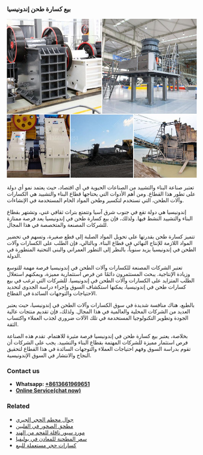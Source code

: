 <h3>بيع كسارة طحن إندونيسيا</h3><img src='1701850606.jpg' alt=''><p>تعتبر صناعة البناء والتشييد من الصناعات الحيوية في أي اقتصاد، حيث يعتمد نمو أي دولة على تطور هذا القطاع. ومن أهم الأدوات التي يحتاجها قطاع البناء والتشييد هي الكسارات وآلات الطحن، التي تستخدم لتكسير وطحن المواد الخام المستخدمة في الإنشاءات.</p><p>إندونيسيا هي دولة تقع في جنوب شرق آسيا وتتمتع بتراث ثقافي غني، وتشتهر بقطاع البناء والتشييد النشط فيها. ولذلك، فإن بيع كسارة طحن في إندونيسيا يعد فرصة ممتازة للشركات المصنعة والمتخصصة في هذا المجال.</p><p>تتميز كسارة طحن بقدرتها على تحويل المواد الصلبة إلى قطع صغيرة، وتسهم في تحضير المواد اللازمة للإنتاج النهائي في قطاع البناء. وبالتالي، فإن الطلب على الكسارات وآلات الطحن في إندونيسيا يزيد سنوياً، بالنظر إلى التطور العمراني والبنى التحتية المتطورة في الدولة.</p><p>تعتبر الشركات المصنعة للكسارات وآلات الطحن في إندونيسيا فرصة مهمة للتوسع وزيادة الإنتاجية. يبحث المستثمرون دائمًا عن فرص استثمارية مميزة، ويمكنهم استغلال الطلب المتزايد على الكسارات وآلات الطحن في إندونيسيا. للشركات التي ترغب في بيع كسارات طحن في إندونيسيا، يمكنها استكشاف السوق وإجراء دراسة الجدوى لتحديد الاحتياجات والتوجهات السائدة في القطاع.</p><p>بالطبع، هناك منافسة شديدة في سوق الكسارات وآلات الطحن في إندونيسيا، حيث يعتبر العديد من الشركات المحلية والعالمية في هذا المجال. ولذلك، فإن تقديم منتجات عالية الجودة وتطوير التكنولوجيا المستخدمة في تلك الآلات ضروري لجذب العملاء واكتساب الثقة.</p><p>بخلاصة، يعتبر بيع كسارة طحن في إندونيسيا فرصة مثيرة للاهتمام. تقدم هذه الصناعة فرص استثمار مميزة للشركات المهتمة بقطاع البناء والتشييد. يجب على الشركات أن تقوم بدراسة السوق وفهم احتياجات العملاء والتوجهات السائدة في هذا القطاع لتحقيق النجاح والانتشار في السوق الإندونيسية.</p><h3>Contact us</h3><ul><li><strong>Whatsapp:&nbsp;<a href="https://wa.me/8613661969651">+8613661969651</a></strong></li><li><a href="https://swt.shibang-china.com/?git&amp;zhl&amp;بيع كسارة طحن إندونيسيا"><strong>Online Service(chat now)</strong></a></li></ul><h3>Related</h3><ul><li><a href='جوال محطم الحجر الجيري.md'>جوال محطم الحجر الجيري</a></li><li><a href='مطحق الصخور في الفلبين.md'>مطحق الصخور في الفلبين</a></li><li><a href='مورد سيور ناقلة للفحم من الهند.md'>مورد سيور ناقلة للفحم من الهند</a></li><li><a href='سعر المطحنة للمعادن في بوليفيا.md'>سعر المطحنة للمعادن في بوليفيا</a></li><li><a href='كسارات حجر مستعملة للبيع.md'>كسارات حجر مستعملة للبيع</a></li></ul>